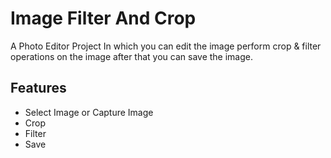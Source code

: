 # Image Filter And Crop
A Photo Editor Project In which you can edit the image perform crop  & filter operations on the image after that you can save the image.

## Features
- Select Image or Capture Image
- Crop
- Filter
- Save
